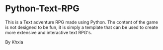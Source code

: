 # Python-Text-RPG

This is a Text adventure RPG made using Python. 
The content of the game is not designed to be fun, it is simply a template that can be used to create more extensive and interactive text RPG's. 

By Khxia
